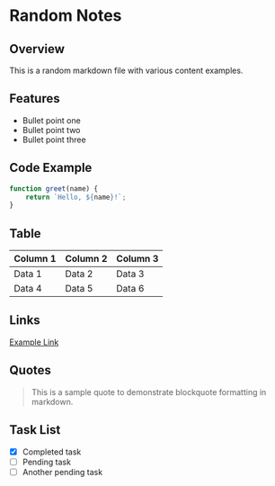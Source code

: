 # Random Notes

## Overview

This is a random markdown file with various content examples.

## Features

- Bullet point one
- Bullet point two
- Bullet point three

## Code Example

```javascript
function greet(name) {
    return `Hello, ${name}!`;
}
```

## Table

| Column 1 | Column 2 | Column 3 |
|----------|----------|----------|
| Data 1   | Data 2   | Data 3   |
| Data 4   | Data 5   | Data 6   |

## Links

[Example Link](https://example.com)

## Quotes

> This is a sample quote to demonstrate blockquote formatting in markdown.

## Task List

- [x] Completed task
- [ ] Pending task
- [ ] Another pending task
